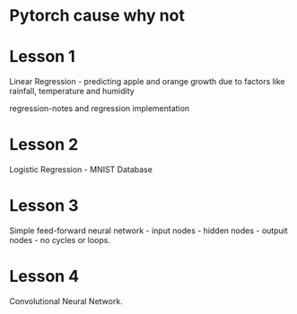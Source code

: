 # Pytorch cause why not

# Lesson 1
Linear Regression - predicting apple and orange growth due to factors like rainfall, temperature and humidity

regression-notes and regression implementation


# Lesson 2
Logistic Regression - MNIST Database

# Lesson 3
Simple feed-forward neural network - input nodes - hidden nodes - outpuit nodes - no cycles or loops.


# Lesson 4 
Convolutional Neural Network.
